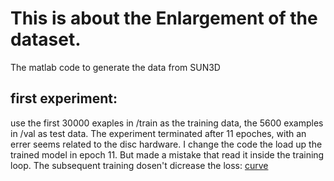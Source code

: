 # This is about the Enlargement of the dataset.

The matlab code to generate the data from SUN3D

## first experiment:
use the first 30000 exaples in /train as the training data, the 5600 examples in /val as test data.
The experiment terminated after 11 epoches, with an errer seems related to the disc hardware.
I change the code the load up the trained model in epoch 11. But made a mistake that read it inside the training loop. The subsequent training dosen't dicrease the loss: [curve](./figure_1.png)
